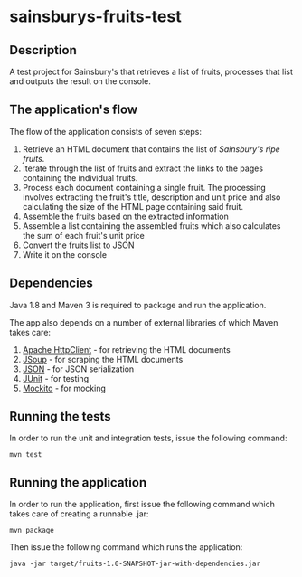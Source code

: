 # sainsburys-fruits-test

## Description

A test project for Sainsbury's that retrieves a list of fruits, processes that list and outputs the result on the console.

## The application's flow

The flow of the application consists of seven steps:

1. Retrieve an HTML document that contains the list of *Sainsbury's ripe fruits*.
2. Iterate through the list of fruits and extract the links to the pages containing the individual fruits.
3. Process each document containing a single fruit. The processing involves extracting the fruit's title, description and unit price and also calculating the size of the HTML page containing said fruit.
4. Assemble the fruits based on the extracted information
5. Assemble a list containing the assembled fruits which also calculates the sum of each fruit's unit price
6. Convert the fruits list to JSON
7. Write it on the console

## Dependencies

Java 1.8 and Maven 3 is required to package and run the application.

The app also depends on a number of external libraries of which Maven takes care:

1. [Apache HttpClient](https://github.com/apache/httpclient) - for retrieving the HTML documents
2. [JSoup](https://github.com/jhy/jsoup) - for scraping the HTML documents
3. [JSON](https://github.com/stleary/JSON-java) - for JSON serialization
4. [JUnit](https://github.com/junit-team/junit4) - for testing
5. [Mockito](https://github.com/mockito/mockito) - for mocking

## Running the tests

In order to run the unit and integration tests, issue the following command:
```
mvn test
```

## Running the application

In order to run the application, first issue the following command which takes care of creating a runnable .jar:
```
mvn package
```
Then issue the following command which runs the application:
```
java -jar target/fruits-1.0-SNAPSHOT-jar-with-dependencies.jar
```
